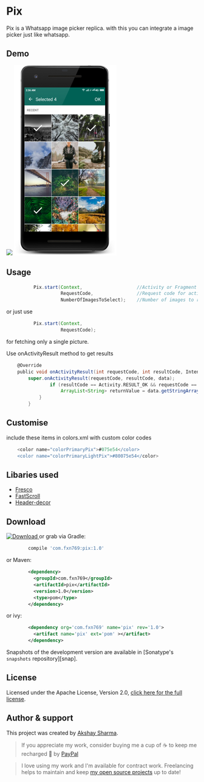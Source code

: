 # Pix
Pix is a Whatsapp image picker replica. with this you can integrate a image picker just like whatsapp.

## Demo

![](media/media.gif)
![](media/one.png)

## Usage
 
```groovy
          Pix.start(Context,                    //Activity or Fragment Instance
                    RequestCode,                //Request code for activity results
                    NumberOfImagesToSelect);    //Number of images to restict selection count
```
or just use
```groovy
          Pix.start(Context,
                    RequestCode);
```
for fetching only a single picture.

Use onActivityResult method to get results
```groovy
    @Override
    public void onActivityResult(int requestCode, int resultCode, Intent data) {
        super.onActivityResult(requestCode, resultCode, data);
                if (resultCode == Activity.RESULT_OK && requestCode == RequestCode) {
                    ArrayList<String> returnValue = data.getStringArrayListExtra(Pix.IMAGE_RESULTS);
            }
        }
```
## Customise

include these items in colors.xml with custom color codes
```groovy
    <color name="colorPrimaryPix">#075e54</color>
    <color name="colorPrimaryLightPix">#80075e54</color>
```

## Libaries used

  - [Fresco]
  - [FastScroll]
  - [Header-decor]

## Download

 [ ![Download](https://api.bintray.com/packages/fxn769/android_projects/Pix/images/download.svg) ](https://bintray.com/fxn769/android_projects/Pix/_latestVersion)  or grab via Gradle:
```groovy
        compile 'com.fxn769:pix:1.0'
```
or Maven:
```xml
        <dependency>
          <groupId>com.fxn769</groupId>
          <artifactId>pix</artifactId>
          <version>1.0</version>
          <type>pom</type>
        </dependency>
```
or ivy:
```xml
        <dependency org='com.fxn769' name='pix' rev='1.0'>
          <artifact name='pix' ext='pom' ></artifact>
        </dependency>
```

Snapshots of the development version are available in [Sonatype's `snapshots` repository][snap].



## License
Licensed under the Apache License, Version 2.0, [click here for the full license](/LICENSE.txt).

## Author & support
This project was created by [Akshay Sharma](https://akshay2211.github.io/).

> If you appreciate my work, consider buying me a cup of :coffee: to keep me recharged :metal: by [PayPal](https://www.paypal.me/akshay2211)

> I love using my work and I'm available for contract work. Freelancing helps to maintain and keep [my open source projects](https://github.com/akshay2211/) up to date!

   [Fresco]: <https://github.com/facebook/fresco>
   [FastScroll]: <https://github.com/L4Digital/FastScroll>
   [Header-decor]: <https://github.com/edubarr/header-decor>